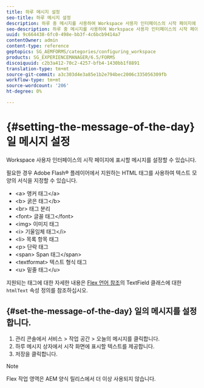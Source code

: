```yaml
---
title: 하루 메시지 설정
seo-title: 하루 메시지 설정
description: 하루 중 메시지를 사용하여 Workspace 사용자 인터페이스의 시작 페이지에 표시할 메시지를 설정할 수 있습니다.
seo-description: 하루 중 메시지를 사용하여 Workspace 사용자 인터페이스의 시작 페이지에 표시할 메시지를 설정할 수 있습니다.
uuid: 9c664438-6fc0-498e-bb3f-4c6bcb9414a7
contentOwner: admin
content-type: reference
geptopics: SG_AEMFORMS/categories/configuring_workspace
products: SG_EXPERIENCEMANAGER/6.5/FORMS
discoiquuid: c2b3a412-70c2-4257-bfb4-1430bb1f8891
translation-type: tm+mt
source-git-commit: a3c303d4e3a85e1b2e794bec2006c335056309fb
workflow-type: tm+mt
source-wordcount: '206'
ht-degree: 0%

---
```



# {#setting-the-message-of-the-day} 일 메시지 설정

Workspace 사용자 인터페이스의 시작 페이지에 표시할 메시지를 설정할 수 있습니다.

필요한 경우 Adobe Flash® 플레이어에서 지원하는 HTML 태그를 사용하여 텍스트 모양의 서식을 지정할 수 있습니다.

* &lt;a> 앵커 태그&lt;/a>
* &lt;b> 굵은 태그&lt;/b>
* &lt;br> 태그 분리
* &lt;font> 글꼴 태그&lt;/font>
* &lt;img> 이미지 태그
* &lt;i> 기울임체 태그&lt;/i>
* &lt;li> 목록 항목 태그
* &lt;p> 단락 태그
* &lt;span> Span 태그&lt;/span>
* &lt;textformat> 텍스트 형식 태그
* &lt;u> 밑줄 태그&lt;/u>

지원되는 태그에 대한 자세한 내용은 [Flex 언어 참조](https://www.adobe.com/support/documentation/en/flex/)의 TextField 클래스에 대한 `htmlText` 속성 정의를 참조하십시오.

## {#set-the-message-of-the-day} 일의 메시지를 설정합니다.

1. 관리 콘솔에서 서비스 > 작업 공간 > 오늘의 메시지를 클릭합니다.
1. 하루 메시지 상자에서 시작 화면에 표시할 텍스트를 제공합니다.
1. 저장을 클릭합니다.

>[!NOTE]
>
>Flex 작업 영역은 AEM 양식 릴리스에서 더 이상 사용되지 않습니다.


